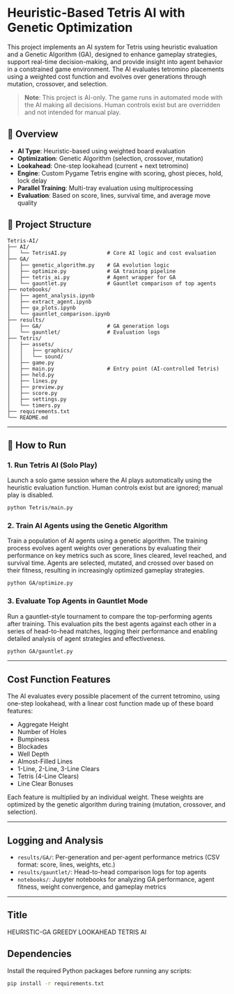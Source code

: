 # Heuristic-Based Tetris AI with Genetic Optimization

This project implements an AI system for Tetris using heuristic evaluation and a Genetic Algorithm (GA), designed to enhance gameplay strategies, support real-time decision-making, and provide insight into agent behavior in a constrained game environment. The AI evaluates tetromino placements using a weighted cost function and evolves over generations through mutation, crossover, and selection.

> **Note**: This project is AI-only. The game runs in automated mode with the AI making all decisions. Human controls exist but are overridden and not intended for manual play.

## 🧠 Overview

- **AI Type**: Heuristic-based using weighted board evaluation  
- **Optimization**: Genetic Algorithm (selection, crossover, mutation)  
- **Lookahead**: One-step lookahead (current + next tetromino)  
- **Engine**: Custom Pygame Tetris engine with scoring, ghost pieces, hold, lock delay  
- **Parallel Training**: Multi-tray evaluation using multiprocessing  
- **Evaluation**: Based on score, lines, survival time, and average move quality  

## 📁 Project Structure

```text
Tetris-AI/
├── AI/
│   └── TetrisAI.py             # Core AI logic and cost evaluation
├── GA/
│   ├── genetic_algorithm.py    # GA evolution logic
│   ├── optimize.py             # GA training pipeline
│   ├── tetris_ai.py            # Agent wrapper for GA
│   └── gauntlet.py             # Gauntlet comparison of top agents
├── notebooks/
│   ├── agent_analysis.ipynb
│   ├── extract_agent.ipynb
│   ├── ga_plots.ipynb
│   └── gauntlet_comparison.ipynb
├── results/
│   ├── GA/                     # GA generation logs
│   └── gauntlet/               # Evaluation logs
├── Tetris/
│   ├── assets/
│   │   ├── graphics/
│   │   └── sound/
│   ├── game.py
│   ├── main.py                 # Entry point (AI-controlled Tetris)
│   ├── held.py
│   ├── lines.py
│   ├── preview.py
│   ├── score.py
│   ├── settings.py
│   └── timers.py
├── requirements.txt
└── README.md
```
---

## 🚀 How to Run

### 1. **Run Tetris AI (Solo Play)**

Launch a solo game session where the AI plays automatically using the heuristic evaluation function. Human controls exist but are ignored; manual play is disabled.

```bash
python Tetris/main.py
```
### 2. **Train AI Agents using the Genetic Algorithm**

Train a population of AI agents using a genetic algorithm. The training process evolves agent weights over generations by evaluating their performance on key metrics such as score, lines cleared, level reached, and survival time. Agents are selected, mutated, and crossed over based on their fitness, resulting in increasingly optimized gameplay strategies.

```bash
python GA/optimize.py
```

### 3. **Evaluate Top Agents in Gauntlet Mode**

Run a gauntlet-style tournament to compare the top-performing agents after training. This evaluation pits the best agents against each other in a series of head-to-head matches, logging their performance and enabling detailed analysis of agent strategies and effectiveness.

```bash
python GA/gauntlet.py
```
---

## Cost Function Features

The AI evaluates every possible placement of the current tetromino, using one-step lookahead, with a linear cost function made up of these board features:

- Aggregate Height
- Number of Holes
- Bumpiness
- Blockades
- Well Depth
- Almost-Filled Lines
- 1-Line, 2-Line, 3-Line Clears
- Tetris (4-Line Clears)
- Line Clear Bonuses

Each feature is multiplied by an individual weight. These weights are optimized by the genetic algorithm during training (mutation, crossover, and selection).

---

## Logging and Analysis

- `results/GA/`: Per-generation and per-agent performance metrics (CSV format: score, lines, weights, etc.)
- `results/gauntlet/`: Head-to-head comparison logs for top agents
- `notebooks/`: Jupyter notebooks for analyzing GA performance, agent fitness, weight convergence, and gameplay metrics

---
## Title

HEURISTIC-GA GREEDY LOOKAHEAD TETRIS AI


## Dependencies

Install the required Python packages before running any scripts:

```bash
pip install -r requirements.txt
```
